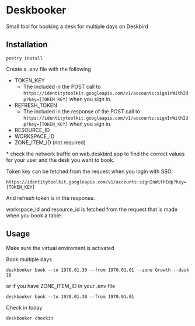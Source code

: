 # Deskbooker

Small tool for booking a desk for multiple days on Deskbird

## Installation


```console
poetry install
```

Create a .env file with the following

- TOKEN_KEY
    - The included in the POST call to ```https://identitytoolkit.googleapis.com/v1/accounts:signInWithIdp?key=[TOKEN_KEY]``` when you sign in.
- REFRESH_TOKEN
    - The included in the response of the POST call to ```https://identitytoolkit.googleapis.com/v1/accounts:signInWithIdp?key=[TOKEN_KEY]``` when you sign in.
- RESOURCE_ID
- WORKSPACE_ID
- ZONE_ITEM_ID (not required)


\* check the network traffic on web.deskbird.app to find the correct values for your user and the desk you want to book.

Token key can be fetched from the request when you login with SSO:
```
https://identitytoolkit.googleapis.com/v1/accounts:signInWithIdp?key=[TOKEN_KEY]
```

And refresh token is in the response.

workspace_id and resource_id is fetched from the request that is made when you book a table. 

## Usage

Make sure the virtual enviroment is activated

Book multiple days
```console
deskbooker book --to 1970.01.30 --from 1970.01.01 --zone Growth --desk 18
```

or if you have ZONE_ITEM_ID in your .env file

```console
deskbooker book --to 1970.01.30 --from 1970.01.01
```

Check in today
```console
deskbooker checkin
```
